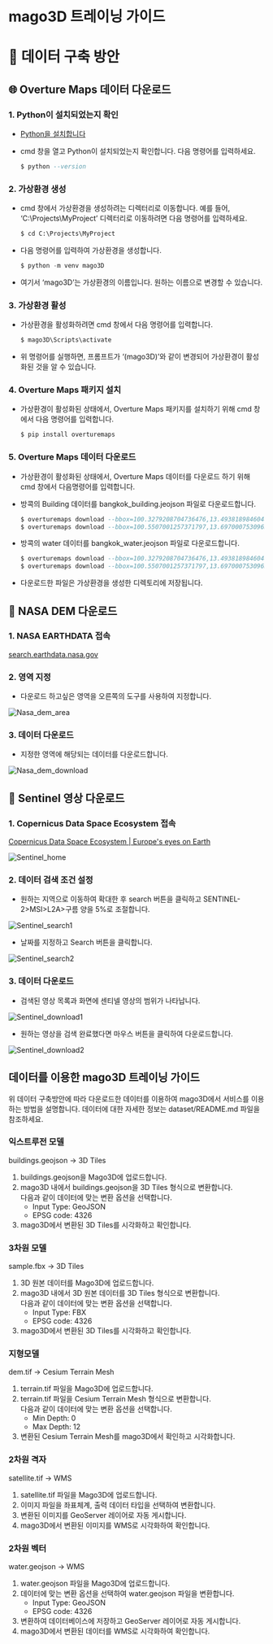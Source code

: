 # mago3D 트레이닝 가이드

# :bookmark_tabs: 데이터 구축 방안

## :globe_with_meridians: Overture Maps 데이터 다운로드

### 1. Python이 설치되었는지 확인

- [Python을 설치합니다](https://www.python.org/downloads/)
- cmd 창을 열고 Python이 설치되었는지 확인합니다. 다음 명령어를 입력하세요.
    
    ```sql
    $ python --version
    ```
    

### 2. 가상환경 생성

- cmd 창에서 가상환경을 생성하려는 디렉터리로 이동합니다. 예를 들어, ‘C:\Projects\MyProject’ 디렉터리로 이동하려면 다음 명령어를 입력하세요.
    
    ```sql
    $ cd C:\Projects\MyProject
    ```
    
- 다음 명령어를 입력하여 가상환경을 생성합니다.
    
    ```sql
    $ python -m venv mago3D
    ```
    
- 여기서 ‘mago3D’는 가상환경의 이름입니다. 원하는 이름으로 변경할 수 있습니다.

### 3. 가상환경 활성

- 가상환경을 활성화하려면 cmd 창에서 다음 명령어를 입력합니다.
    
    ```sql
    $ mago3D\Scripts\activate
    ```
    
- 위 명령어를 실행하면, 프롬프트가 ‘(mago3D)’와 같이 변경되어 가상환경이 활성화된 것을 알 수 있습니다.

### 4. Overture Maps 패키지 설치

- 가상환경이 활성화된 상태에서, Overture Maps 패키지를 설치하기 위해 cmd 창에서 다음 명령어를 입력합니다.
    
    ```sql
    $ pip install overturemaps
    ```
    

### 5. Overture Maps 데이터 다운로드

- 가상환경이 활성화된 상태에서, Overture Maps 데이터를 다운로드 하기 위해 cmd 창에서 다음명령어를 입력합니다.
- 방콕의 Building 데이터를 bangkok_building.jeojson 파일로 다운로드합니다.
    
    ```sql
    $ overturemaps download --bbox=100.3279208704736476,13.4938189846044274,100.9385088643698083,13.9545957682767714 -f geojson --type=building -o bangkok_building.geojson
    $ overturemaps download --bbox=100.5507001257371797,13.6970007530963525,100.6016431134770528,13.7428667529314463 -f geojson --type=building -o khlongtoei_building.geojson
    ```
    
- 방콕의 water 데이터를 bangkok_water.jeojson 파일로 다운로드합니다.
    
    ```sql
    $ overturemaps download --bbox=100.3279208704736476,13.4938189846044274,100.9385088643698083,13.9545957682767714 -f geojson --type=water -o bangkok_water.geojson
    $ overturemaps download --bbox=100.5507001257371797,13.6970007530963525,100.6016431134770528,13.7428667529314463 -f geojson --type=water -o khlongtoei_water.geojson
    ```
    
- 다운로드한 파일은 가상환경을 생성한 디렉토리에 저장됩니다.

## :rocket: NASA DEM 다운로드

### 1. NASA EARTHDATA 접속

[search.earthdata.nasa.gov](https://search.earthdata.nasa.gov/search/granules?p=C1711961296-LPCLOUD&pg[0][v]=f&pg[0][gsk]=-start_date&as[science_keywords][0]=Land%20Surface%3ATopography%3ATerrain%20Elevation%3ADigital%20Elevation/Terrain%20Model%20(Dem)&tl=1723601365!3!!&fst0=Land%20Surface&fsm0=Topography&fs10=Terrain%20Elevation&fs20=Digital%20Elevation/Terrain%20Model%20(Dem))

### 2. 영역 지정

- 다운로드 하고싶은 영역을 오른쪽의 도구를 사용하여 지정합니다.

![Nasa_dem_area](../../images/Training_Guide/Nasa_dem_area.png)

### 3. 데이터 다운로드

- 지정한 영역에 해당되는 데이터를 다운로드합니다.

![Nasa_dem_download](../../images/Training_Guide/Nasa_dem_download.png)

## :telescope: Sentinel 영상 다운로드

### 1. Copernicus Data Space Ecosystem 접속

[Copernicus Data Space Ecosystem | Europe's eyes on Earth](https://dataspace.copernicus.eu/)

![Sentinel_home](../../images/Training_Guide/Sentinel_home.png)

### 2. 데이터 검색 조건 설정

- 원하는 지역으로 이동하여 확대한 후 search 버튼을 클릭하고 SENTINEL-2>MSI>L2A>구름 양을 5%로 조절합니다.

![Sentinel_search1](../../images/Training_Guide/Sentinel_search1.png)

- 날짜를 지정하고 Search 버튼을 클릭합니다.

![Sentinel_search2](../../images/Training_Guide/Sentinel_search2.png)

### 3. 데이터 다운로드

- 검색된 영상 목록과 화면에 센티넬 영상의 범위가 나타납니다.

![Sentinel_download1](../../images/Training_Guide/Sentinel_download1.png)

- 원하는 영상을 검색 완료했다면 마우스 버튼을 클릭하여 다운로드합니다.

![Sentinel_download2](../../images/Training_Guide/Sentinel_download2.png)

## 데이터를 이용한 mago3D 트레이닝 가이드 
위 데이터 구축방안에 따라 다운로드한 데이터를 이용하여 mago3D에서 서비스를 이용하는 방법을 설명합니다. 데이터에 대한 자세한 정보는 dataset/README.md 파일을 참조하세요.

### 익스트루전 모델 
buildings.geojson -> 3D Tiles

1. buildings.geojson을 Mago3D에 업로드합니다.
2. mago3D 내에서 buildings.geojson을 3D Tiles 형식으로 변환합니다.  
   다음과 같이 데이터에 맞는 변환 옵션을 선택합니다.
    - Input Type: GeoJSON
    - EPSG code: 4326
3. mago3D에서 변환된 3D Tiles를 시각화하고 확인합니다.

### 3차원 모델 
sample.fbx -> 3D Tiles

1. 3D 원본 데이터를 Mago3D에 업로드합니다.
2. mago3D 내에서 3D 원본 데이터를 3D Tiles 형식으로 변환합니다.  
    다음과 같이 데이터에 맞는 변환 옵션을 선택합니다.
     - Input Type: FBX
     - EPSG code: 4326
3. mago3D에서 변환된 3D Tiles를 시각화하고 확인합니다.

### 지형모델 
dem.tif -> Cesium Terrain Mesh

1. terrain.tif 파일을 Mago3D에 업로드합니다.
2. terrain.tif 파일을 Cesium Terrain Mesh 형식으로 변환합니다.  
    다음과 같이 데이터에 맞는 변환 옵션을 선택합니다.
     - Min Depth: 0
     - Max Depth: 12
3. 변환된 Cesium Terrain Mesh를 mago3D에서 확인하고 시각화합니다.

### 2차원 격자 
satellite.tif -> WMS

1. satellite.tif 파일을 Mago3D에 업로드합니다.
2. 이미지 파일을 좌표체계, 출력 데이터 타입을 선택하여 변환합니다.
3. 변환된 이미지를 GeoServer 레이어로 자동 게시합니다.
4. mago3D에서 변환된 이미지를 WMS로 시각화하여 확인합니다.

### 2차원 벡터 
water.geojson -> WMS

1. water.geojson 파일을 Mago3D에 업로드합니다.
2. 데이터에 맞는 변환 옵션을 선택하여 water.geojson 파일을 변환합니다.
    - Input Type: GeoJSON
    - EPSG code: 4326
3. 변환하여 데이터베이스에 저장하고 GeoServer 레이어로 자동 게시합니다.
4. mago3D에서 변환된 데이터를 WMS로 시각화하여 확인합니다.
